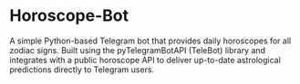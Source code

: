 # Horoscope-Bot
A simple Python-based Telegram bot that provides daily horoscopes for all zodiac signs. Built using the pyTelegramBotAPI (TeleBot) library and integrates with a public horoscope API to deliver up-to-date astrological predictions directly to Telegram users.
